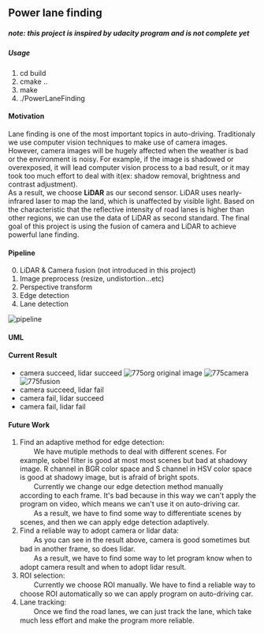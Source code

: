 ## Power lane finding

##### _note: this project is inspired by udacity program and is not complete yet_

##### _Usage_
1. cd build
2. cmake ..
3. make
4. ./PowerLaneFinding

#### Motivation  
Lane finding is one of the most important topics in auto-driving. Traditionaly we use computer vision techniques to make use of camera images. However, camera images will be hugely affected when the weather is bad or the environment is noisy. For example, if the image is shadowed or overexposed, it will lead computer vision process to a bad result, or it may took too much effort to deal with it(ex: shadow removal, brightness and contrast adjustment).  
As a result, we choose **LiDAR** as our second sensor. LiDAR uses nearly-infrared laser to map the land, which is unaffected by visible light. Based on the characteristic that the reflective intensity of road lanes is higher than other regions, we can use the data of LiDAR as second standard. The final goal of this project is using the fusion of camera and LiDAR to 
achieve powerful lane finding.

#### Pipeline
0. LiDAR & Camera fusion (not introduced in this project)
1. Image preprocess (resize, undistortion...etc)
2. Perspective transform
3. Edge detection
4. Lane detection

![pipeline](https://github.com/u10000129/PowerLaneFinding-ubuntu-/blob/master/images/pipeline.jpg)

#### UML

#### Current Result
+ camera succeed, lidar succeed
![775org](https://github.com/u10000129/PowerLaneFinding-ubuntu-/blob/master/images/lidar-succeed%2C%20camera-succeed/775RGB-org.bmp)
original image
![775camera](https://github.com/u10000129/PowerLaneFinding-ubuntu-/blob/master/images/lidar-succeed%2C%20camera-succeed/775RGB.bmp)
![775fusion](https://github.com/u10000129/PowerLaneFinding-ubuntu-/blob/master/images/lidar-succeed%2C%20camera-succeed/775RGB-fusion.bmp)
+ camera succeed, lidar fail
+ camera fail, lidar succeed
+ camera fail, lidar fail

#### Future Work
1. Find an adaptive method for edge detection:  
   　　We have mutiple methods to deal with different scenes. For example, sobel filter is good at most most scenes but bad at shadowy image. R channel in BGR color space and S channel in HSV color space is good at shadowy image, but is afraid of bright spots.   
　　Currently we change our edge detection method manually according to each frame. It's bad because in this way we can't apply the program on video, which means we can't use it on auto-driving car.  
　　As a result, we have to find some way to differentiate scenes by scenes, and then we can apply edge detection adaptively. 
2. Find a reliable way to adopt camera or lidar data:  
　　As you can see in the result above, camera is good sometimes but bad in another frame, so does lidar.   
　　As a result, we have to find some way to let program know when to adopt camera result and when to adopt lidar result.
3. ROI selection:  
　　Currently we choose ROI manually. We have to find a reliable way to choose ROI automatically so we can apply program on auto-driving car.
4. Lane tracking:  
　　Once we find the road lanes, we can just track the lane, which take much less effort and make the program more reliable.
